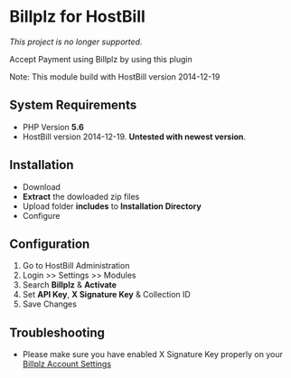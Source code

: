 # Billplz for HostBill
*This project is no longer supported.*

Accept Payment using Billplz by using this plugin

Note: This module build with HostBill version 2014-12-19
## System Requirements
* PHP Version **5.6**
* HostBill version 2014-12-19. **Untested with newest version**.

## Installation

* Download
* **Extract** the dowloaded zip files
* Upload folder **includes** to **Installation Directory**
* Configure

## Configuration

1. Go to HostBill Administration
2. Login >> Settings >> Modules
3. Search **Billplz** & **Activate**
4. Set **API Key**, **X Signature Key** & Collection ID
4. Save Changes

## Troubleshooting

* Please make sure you have enabled X Signature Key properly on your [Billplz Account Settings](https://www.billplz.com/enterprise/setting)
